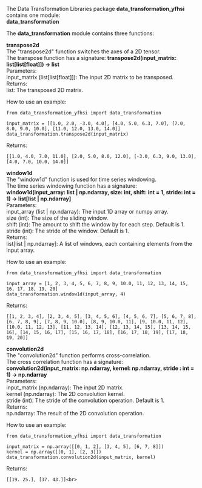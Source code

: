 The Data Transformation Libraries package **data_transformation_yfhsi** contains one module:<br>
**data_transformation**<br>


The **data_transformation** module contains three functions:<br>

**transpose2d**<br>
The "transpose2d" function switches the axes of a 2D tensor.<br>
The transpose function has a signature: **transpose2d(input_matrix: list[list[float]]) -> list**<br>
Parameters:<br>
    input_matrix (list[list[float]]): The input 2D matrix to be transposed.<br>
Returns:<br>
    list: The transposed 2D matrix.<br>

How to use an example:
```
from data_transformation_yfhsi import data_transformation

input_matrix = [[1.0, 2.0, -3.0, 4.0], [4.0, 5.0, 6.3, 7.0], [7.0, 8.0, 9.0, 10.0], [11.0, 12.0, 13.0, 14.0]]
data_transformation.transpose2d(input_matrix)
```
Returns:
```
[[1.0, 4.0, 7.0, 11.0], [2.0, 5.0, 8.0, 12.0], [-3.0, 6.3, 9.0, 13.0], [4.0, 7.0, 10.0, 14.0]]
```

**window1d**<br>
The "window1d" function is used for time series windowing.<br>
The time series windowing function has a signature: **window1d(input_array: list | np.ndarray, size: int, shift: int = 1, stride: int = 1) -> list[list | np.ndarray]**<br>
Parameters:<br>
    input_array (list | np.ndarray): The input 1D array or numpy array.<br>
    size (int): The size of the sliding window.<br>
    shift (int): The amount to shift the window by for each step. Default is 1.<br>
    stride (int): The stride of the window. Default is 1.<br>
Returns:<br>
    list[list | np.ndarray]: A list of windows, each containing elements from the input array.<br>

How to use an example:
```
from data_transformation_yfhsi import data_transformation

input_array = [1, 2, 3, 4, 5, 6, 7, 8, 9, 10.0, 11, 12, 13, 14, 15, 16, 17, 18, 19, 20]
data_transformation.window1d(input_array, 4)
```
Returns:
```
[[1, 2, 3, 4], [2, 3, 4, 5], [3, 4, 5, 6], [4, 5, 6, 7], [5, 6, 7, 8], [6, 7, 8, 9], [7, 8, 9, 10.0], [8, 9, 10.0, 11], [9, 10.0, 11, 12], [10.0, 11, 12, 13], [11, 12, 13, 14], [12, 13, 14, 15], [13, 14, 15, 16], [14, 15, 16, 17], [15, 16, 17, 18], [16, 17, 18, 19], [17, 18, 19, 20]]
```

**convolution2d**<br>
The "convolution2d" function performs cross-correlation.<br>
The cross correlation function has a signature: **convolution2d(input_matrix: np.ndarray, kernel: np.ndarray, stride : int = 1) -> np.ndarray**<br>
Parameters:<br>
    input_matrix (np.ndarray): The input 2D matrix.<br>
    kernel (np.ndarray): The 2D convolution kernel.<br>
    stride (int): The stride of the convolution operation. Default is 1.<br>
Returns:<br>
    np.ndarray: The result of the 2D convolution operation.<br>

How to use an example:
```
from data_transformation_yfhsi import data_transformation

input_matrix = np.array([[0, 1, 2], [3, 4, 5], [6, 7, 8]])
kernel = np.array([[0, 1], [2, 3]])
data_transformation.convolution2d(input_matrix, kernel)
```
Returns:
```
[[19. 25.], [37. 43.]]<br>
```